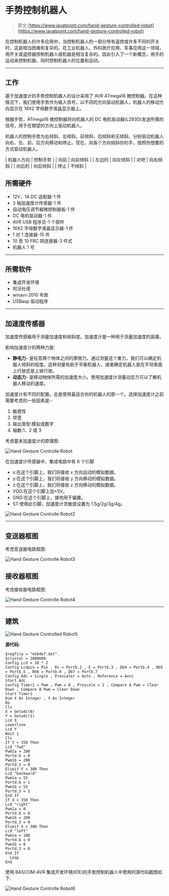 # 手势控制机器人

> 原文:[https://www.javatpoint.com/hand-gesture-controlled-robot](https://www.javatpoint.com/hand-gesture-controlled-robot)

在控制机器人的许多应用中，当控制机器人的一部分带有遥控或许多不同的开关时，这是相当困难和复杂的。在工业机器人、外科医疗应用、军事应用这一领域，用开关或遥控器控制机器人或机器是相当复杂的。因此引入了一个新概念，用手的运动来控制机器，同时控制机器人的位置和运动。

* * *

## 工作

基于加速度计的手势控制机器人的设计采用了 AVR ATmega16 微控制器。在这种情况下，我们使用手势作为输入信号，以不同的方向驱动机器人，机器人的移动方向显示在 16X2 字母数字液晶显示器上。

根据手势，ATmega16 微控制器将向机器人的 DC 电机驱动器(L293D)发送所需的信号，用于在期望的方向上驱动机器人。

机器人的控制手势为右倾斜、左倾斜、前倾斜、后倾斜和无倾斜，分别驱动机器人向右、左、前、后方向移动和停止。现在，向各个方向倾斜你的手，按照你想要的方式驱动机器人。

| 机器人方向 | 控制手势 |
| 向前 | 向前倾斜 |
| 左边的 | 向左倾斜 |
| 对吧 | 向右倾斜 |
| 向后的 | 向后倾斜 |
| 停止 | 不倾斜 |

## 所需硬件

*   12V，1A DC 适配器-1 件
*   3 轴加速度计传感器-1 件
*   自动电压调节器微控制器板-1 件
*   DC 电机驱动器-1 件
*   AVR USB 程序员-1 个部件
*   16X2 字母数字液晶显示器-1 件
*   1 对 1 连接器-15 件
*   10 至 10 FRC 阴连接器-3 件式
*   机器人 1 号

* * *

## 所需软件

*   集成开发环境
*   阿沃杜德
*   winavr-2010 年款
*   USBasp 驱动程序

* * *

## 加速度传感器

加速度传感器用于测量加速度和倾斜度。加速度计是一种用于测量加速度的装置。

影响加速度计的两种力是:

*   **静电力-** 是任意两个物体之间的摩擦力。通过测量这个重力，我们可以确定机器人倾斜的程度。这种测量有助于平衡机器人，或者确定机器人是在平坦表面上行驶还是上坡行驶。
*   **动态力-** 是移动物体所需的加速度大小。使用加速度计测量动态力可以了解机器人移动的速度。

加速度计有不同的配置。总是使用最适合你的机器人的那一个。选择加速度计之前需要考虑的一些因素是:-

1.  敏感性
2.  带宽
3.  输出类型:模拟或数字
4.  轴数:1、2 或 3

考虑基本加速度计的原理图:

![Hand Gesture Controlle Robot](../Images/262e7766974e7f7f91c17e34f6b302bb.png)

在加速度计传感器中，集成电路中有 6 个引脚

*   x:在这个引脚上，我们将接收 x 方向运动的模拟数据。
*   y:在这个引脚上，我们将接收 y 方向移动的模拟数据。
*   z:在这个引脚上，我们将接收 z 方向移动的模拟数据。
*   VDD:在这个引脚上加+5V。
*   GND:在这个引脚上，接地用于偏置。
*   ST:使用此引脚，加速度计灵敏度设置为 1.5g/2g/3g/4g。

![Hand Gesture Controlle Robot2](../Images/ee4668822c5eb8fa4b2ee9d2518ce043.png)

* * *

## 变送器框图

考虑变送器电路框图:

![Hand Gesture Controlle Robot3](../Images/06f3a4518c584adc1ef57761e1fd3938.png)

## 接收器框图

考虑接收器电路框图:

![Hand Gesture Controlle Robot4](../Images/2ae4ca02d53e43a58e8a4e4a88caa1d4.png)

* * *

## 建筑

![Hand Gesture Controlled Robot5](../Images/ffa0bbde10ff004f88f69b0496c9ed13.png)

**源代码:**

```
$regfile = "m16def.dat".
$crystal = 1000000
Config Lcd = 16 * 2
Config Lcdpin = Pin , Rs = Portb.2 , E = Portb.3 , Db4 = Portb.4 , Db5 = Portb.5 , Db6 = Portb.6 , Db7 = Portb.7
Config Adc = Single , Prescaler = Auto , Reference = Avcc
Start Adc
Config Timer1 = Pwm , Pwm = 8 , Prescale = 1 , Compare A Pwm = Clear Down , Compare B Pwm = Clear Down
Start Timer1
Dim X As Integer , Y As Integer
Do
Cls
X = Getadc(0)
Y = Getadc(1)
Lcd X
Lowerline
Lcd Y
Wait 1
Cls
If Y > 350 Then
Lcd "fwd"
Pwm1a = 200
Portd.6 = 0
Pwm1b = 200
Portd.3 = 0
Elseif Y < 300 Then
Lcd "backward"
Pwm1a = 55
Portd.6 = 1
Pwm1b = 55
Portd.3 = 1
End If
If X > 350 Then
Lcd "right"
Pwm1a = 0
Portd.6 = 0
Pwm1b = 200
Portd.3 = 0
Elseif X < 300 Then
Lcd "left"
Pwm1a = 100
Portd.6 = 0
Pwm1b = 0
Portd.3 = 0
End If
  Loop
End

```

使用 BASCOM-AVR 集成开发环境(IDE)的手势控制机器人中使用的源代码截图如下:

![Hand Gesture Controlle Robot6](../Images/c45ac0e517d353920fbf5b3edee72f08.png)
